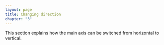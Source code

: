 ```yaml
---
layout: page
title: Changing direction
chapter: "3"
---
```

This section explains how the main axis can be switched from horizontal to vertical.
